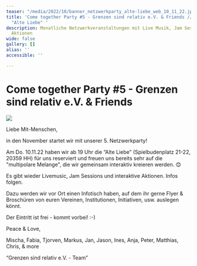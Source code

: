 ```yaml
---
teaser: "/media/2022/10/banner_netzwerkparty_alte-liebe_web_10_11_22.jpg"
title: 'Come together Party #5 - Grenzen sind relativ e.V. & Friends // Do. 06.10.22
  "Alte Liebe" '
description: Monatliche Netzwerkveranstaltungen mit Live Musik, Jam Session und interaktiven
  Aktionen
wide: false
gallery: []
alias: ''
accessible: ''

---
```

# **Come together Party #5 - Grenzen sind relativ e.V. & Friends**

![](/media/2022/10/banner_netzwerkparty_alte-liebe_web_10_11_22.jpg)

Liebe Mit-Menschen,

in den November startet wir mit unserer 5. Netzwerkparty!

Am Do. 10.11.22 haben wir ab 19 Uhr die “Alte Liebe” (Spielbudenplatz 21-22, 20359 HH) für uns reserviert und freuen uns bereits sehr auf die "multipolare Melange", die wir gemeinsam interaktiv kreieren werden. 😊

Es gibt wieder Livemusic, Jam Sessions und interaktive Aktionen. Infos folgen.

Dazu werden wir vor Ort einen Infotisch haben, auf dem ihr gerne Flyer & Broschüren von euren Vereinen, Institutionen, Initiativen, usw. auslegen könnt.

Der Eintritt ist frei - kommt vorbei! :-)

Peace & Love,

Mischa, Fabia, Tjorven, Markus, Jan, Jason, Ines, Anja, Peter, Matthias, Chris, & more

“Grenzen sind relativ e.V. - Team”